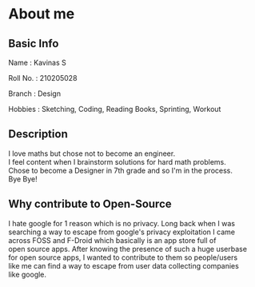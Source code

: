 
# About me

## Basic Info

Name      : Kavinas S

Roll No.  : 210205028

Branch    : Design 

Hobbies   : Sketching, Coding, Reading Books, Sprinting, Workout

## Description

I love maths but chose not to become an engineer.  
I feel content when I brainstorm solutions for hard math problems.  
Chose to become a Designer in 7th grade and so I'm in the process.  
Bye Bye!

## Why contribute to Open-Source

I hate google for 1 reason which is no privacy. Long back when I was  
searching a way to escape from google's privacy exploitation I came  
across FOSS and F-Droid which basically is an app store full of  
open source apps. After knowing the presence of such a huge userbase  
for open source apps, I wanted to contribute to them so people/users  
like me can find a way to escape from user data collecting companies  
like google.
